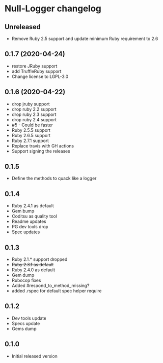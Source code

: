 # Null-Logger changelog

## Unreleased
- Remove Ruby 2.5 support and update minimum Ruby requirement to 2.6

## 0.1.7 (2020-04-24)
- restore JRuby support
- add TruffleRuby support
- Change license to LGPL-3.0

## 0.1.6 (2020-04-22)
- drop jruby support
- drop ruby 2.2 support
- drop ruby 2.3 support
- drop ruby 2.4 support
- #5 - Could be faster
- Ruby 2.5.5 support
- Ruby 2.6.5 support
- Ruby 2.7.1 support
- Replace travis with GH actions
- Support signing the releases

## 0.1.5
- Define the methods to quack like a logger

## 0.1.4
- Ruby 2.4.1 as default
- Gem bump
- Coditsu as quality tool
- Readme updates
- PG dev tools drop
- Spec updates

## 0.1.3
- Ruby 2.1.* support dropped
- ~~Ruby 2.3.1 as default~~
- Ruby 2.4.0 as default
- Gem dump
- Rubocop fixes
- Added #respond_to_method_missing?
- added .rspec for default spec helper require

## 0.1.2
- Dev tools update
- Specs update
- Gems dump

## 0.1.0
- Initial released version
